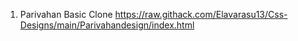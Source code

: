 1. Parivahan Basic Clone
   https://raw.githack.com/Elavarasu13/Css-Designs/main/Parivahandesign/index.html